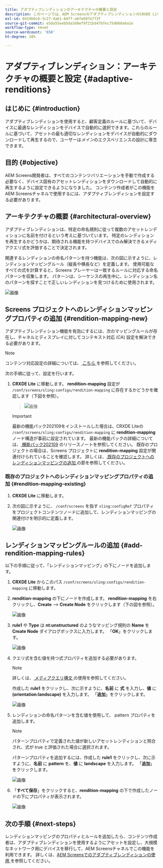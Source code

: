 ```yaml
---
title: アダプティブレンディションのアーキテクチャの概要と設定
description: このページでは、AEM ScreensのアダプティブレンディションのCRXDE Liteのアーキテクチャの概要と設定について説明します。
exl-id: 0419b9c6-3c27-4a61-84ff-a6fe697e773f
source-git-commit: e5da55eeb5da3d0ef9f21bd47bfec75d660a6a1e
workflow-type: tm+mt
source-wordcount: '658'
ht-degree: 10%

---
```


# アダプティブレンディション：アーキテクチャの概要と設定 {#adaptive-renditions}

## はじめに {#introduction}

アダプティブレンディションを使用すると、顧客定義のルールに基づいて、デバイスに最適なレンディションをデバイスで自動的に選択できます。これらのルールに基づいて、アセットの最も適切なレンディションをデバイスが自動的にダウンロードして再生するので、ユーザーは&#x200B;*メイン*&#x200B;のエクスペリエンスの設計に専念できます。

## 目的 {#objective}

AEM Screens開発者は、すべてのコンテンツバリエーションを手動で作成する必要なく、デバイス固有のアセットレンディションをダウンロードして自動的に再生するように設定できるようになりました。 コンテンツ作成者がこの機能をAEM Screensチャネルで使用するには、アダプティブレンディションを設定する必要があります。

## アーキテクチャの概要 {#architectural-overview}

アダプティブレンディションは、特定の命名規則に従って複数のアセットレンディションに名前を付けるという考えに基づいています。 特定のレンディションを再生するかどうかは、期待される機能を持つデバイスでのみ解決できるメディアクエリ式を評価することで決定されます。

関連するレンディションの命名パターンを持つ機能は、次の図に示すように、レンディションマッピングルール（縦長や横長など）を定義します。 使用可能なすべての式を計算すると、Screens プレーヤーは一致するルールに対応する命名パターンを収集します。 パターンは、シーケンスの再生中に、レンディション名のパターンを探すことで正しいレンディションを見つけるために使用されます。

![画像](/help/user-guide/assets/adaptive-renditions/adaptive-renditions.png)

## Screens プロジェクトへのレンディションマッピングプロパティの追加 {#rendition-mapping-new}

アダプティブレンディション機能を有効にするには、次のマッピングルールが存在し、チャネルとディスプレイに対してコンテキスト対応 (CA) 設定を解決できる必要があります。

>[!NOTE]
>コンテンツ対応設定の詳細については、[ こちら ](https://sling.apache.org/documentation/bundles/context-aware-configuration/context-aware-configuration.html) を参照してください。

次の手順に従って、設定を行います。

1. **CRXDE Lite** に移動します。 **rendition-mapping** 設定が `/conf/screens/sling:configs/rendition-mapping` に存在するかどうかを確認します（下図を参照）。

   >![画像](/help/user-guide/assets/adaptive-renditions/mapping-rules1.png)

   >[!IMPORTANT]
   >最新の機能パック202109をインストールした場合は、CRXDE Liteの `/conf/screens/sling:configs/rendition-mapping` に **rendition-mapping** ノード構造が事前に設定されています。 最新の機能パックの詳細については、[ 機能パック202109](/help/user-guide/release-notes-fp-202109.md) のリリースノートを参照してください。
   >既存のプロジェクトの場合は、Screens プロジェクトに **rendition-mapping** 設定が関連付けられていることを確認します。 詳しくは、[ 既存のプロジェクトへのレンディションマッピングの追加 ](#rendition-mapping-existing) の節を参照してください。

### 既存のプロジェクトへのレンディションマッピングプロパティの追加 {#rendition-mapping-existing}

1. **CRXDE Lite** に移動します。

1. 次の図に示すように、 `/conf/screens` を指す `sling:configRef` プロパティをプロジェクトコンテンツノードに追加して、レンディションマッピングの関連付けを明示的に定義します。

   ![画像](/help/user-guide/assets/adaptive-renditions/renditon-mapping2.png)


## レンディションマッピングルールの追加 {#add-rendition-mapping-rules}

以下の手順に従って、「レンディションマッピング」の下にノードを追加します。

1. **CRXDE Lite** からこのパス `/conf/screens/sling:configs/rendition-mapping` に移動します。

1. **rendition-mapping** の下にノードを作成します。 **rendition-mapping** を右クリックし、**Create** —> **Create Node** をクリックします（下の図を参照）。

   ![画像](/help/user-guide/assets/adaptive-renditions/add-node1.png)

1. **rule1** や **Type** は **nt:unstructured** のようなマッピング規則の **Name** を **Create Node** ダイアログボックスに入力します。 「**OK**」をクリックします。

   ![画像](/help/user-guide/assets/adaptive-renditions/add-node2.png)


1. クエリ式を含む値を持つ式プロパティを追加する必要があります。

   >[!NOTE]
   >詳しくは、[ メディアクエリ構文 ](https://developer.mozilla.org/en-US/docs/Web/CSS/Media_Queries/Using_media_queries) の使用を参照してください。

   作成した **rule1** をクリックし、次に示すように、**名前** に **式** を入力し、**値** に **(orientation:landscape)** を入力します。 「**追加**」をクリックします。

   ![画像](/help/user-guide/assets/adaptive-renditions/add-node3.png)

1. レンディションの命名パターンを含む値を使用して、 pattern プロパティを追加します。

   >[!NOTE]
   >パターンプロパティで定義された値が新しいアセットレンディションと照合され、式が true と評価された場合に選択されます。

   パターンプロパティを追加するには、作成した **rule1** をクリックし、次に示すように、**名前** に **pattern** を、**値** に **landscape** を入力します。 「**追加**」をクリックします。

   ![画像](/help/user-guide/assets/adaptive-renditions/add-node4.png)

1. 「**すべて保存**」をクリックすると、**rendition-mapping** の下で作成したノードの下にプロパティが表示されます。

   ![画像](/help/user-guide/assets/adaptive-renditions/add-node5.png)


## 次の手順 {#next-steps}

レンディションマッピングのプロパティとルールを追加したら、コンテンツ作成者は、アダプティブレンディションを使用するようにアセットを設定し、大規模なネットワーク用にデバイスを移行して、AEM Screensチャネルでこの機能を利用できます。 詳しくは、[AEM Screensでのアダプティブレンディションの使用 ](/help/user-guide/using-adaptive-renditions.md) を参照してください。
